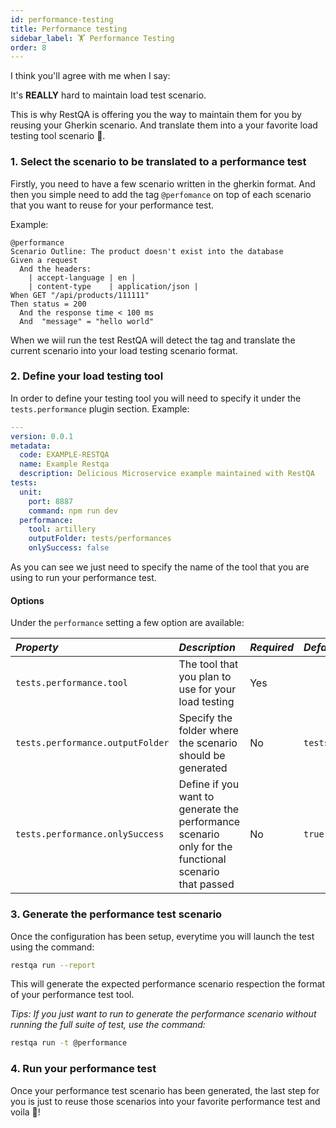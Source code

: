 ```yaml
---
id: performance-testing
title: Performance testing
sidebar_label: 🏋️ Performance Testing
order: 8
---
```


I think you'll agree with me when I say:

It's **REALLY** hard to maintain load test scenario.

This is why RestQA is offering you the way to maintain them for you by reusing your Gherkin scenario. And translate them into a your favorite load testing tool scenario 🤗.

### 1. Select the scenario to be translated to a performance test

Firstly, you need to have a few scenario written in the gherkin format.
And then you simple need to add the tag `@perfomance` on top of each scenario that you want to reuse for your performance test.

Example: 
```gherkin title="tests/integration/get-product.feature" {1-1}
@performance
Scenario Outline: The product doesn't exist into the database
Given a request
  And the headers:
    | accept-language | en |
    | content-type    | application/json |
When GET "/api/products/111111"
Then status = 200
  And the response time < 100 ms
  And  "message" = "hello world"
```

When we wiil run the test RestQA will detect the tag and translate the current scenario into your load testing scenario format.


### 2. Define your load testing tool

In order to define your testing tool you will need to specify it under the `tests.performance` plugin section.
Example:

```yaml {13-14} title=".restqa.yml"
---
version: 0.0.1
metadata:
  code: EXAMPLE-RESTQA
  name: Example Restqa
  description: Delicious Microservice example maintained with RestQA
tests:
  unit:
    port: 8887
    command: npm run dev
  performance:
    tool: artillery
    outputFolder: tests/performances
    onlySuccess: false

```

As you can see we just need to specify the name of the tool that you are using to run your performance test.

#### Options

Under the `performance` setting a few option are available:

| *Property*                       | *Description*                                                                                            | *Required* | *Default*           |
|:---------------------------------|:---------------------------------------------------------------------------------------------------------|------------|:--------------------|
| `tests.performance.tool`         | The tool that you plan to use for your load testing                                                      | Yes        |                     |
| `tests.performance.outputFolder` | Specify the folder where the scenario should be generated                                                | No         | `tests/performance` |
| `tests.performance.onlySuccess`  | Define if you want to generate the performance scenario only for the functional scenario that passed     | No         | `true`              |


### 3. Generate the performance test scenario

Once the configuration has been setup, everytime you will launch the test using the command:

```bash
restqa run --report
```

This will generate the expected performance scenario respection the format of your performance test tool.

*Tips: If you just want to run to generate the performance scenario without running the full suite of test, use the command:*

```bash
restqa run -t @performance
```

### 4. Run your performance test

Once your performance test scenario has been generated, the last step for you is just to reuse those scenarios into your favorite performance test and voila 🎉!
